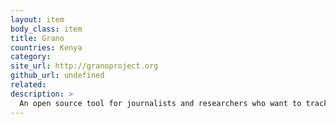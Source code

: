 ```yaml
---
layout: item
body_class: item
title: Grano
countries: Kenya
category: 
site_url: http://granoproject.org
github_url: undefined
related: 
description: >
  An open source tool for journalists and researchers who want to track networks of political or economic interest.
---
```

